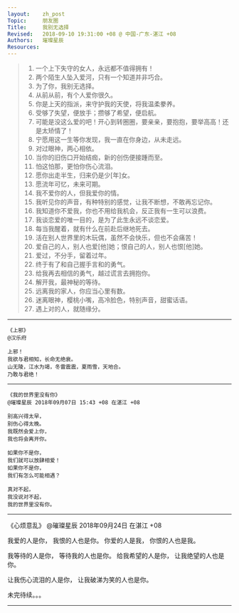 ```yaml
---
layout:    zh_post
Topic:     朋友圈
Title:     我别无选择
Revised:   2018-09-10 19:31:00 +08 @ 中国-广东-湛江 +08
Authors:   璀璨星辰
Resources:
---
```


> 01. 一个上下失守的女人，永远都不值得拥有！
> 01. 两个陌生人坠入爱河，只有一个知道并非巧合。
> 01. 为了你，我别无选择。
> 01. 从前从前，有个人爱你很久。
> 01. 你是上天的指派，来守护我的天使，将我温柔豢养。
> 01. 受够了失望，便放手；攒够了希望，便启航。
> 01. 可能是没这么爱的吧！开心到转圈圈，要亲亲，要抱抱，要举高高！还是太矫情了！
> 01. 宁愿用这一生等你发现，我一直在你身边，从未走远。
> 01. 对过眼神，两心相依。
> 01. 当你的旧伤口开始结痂，新的创伤便接踵而至。
> 01. 怕这怕那，更怕你伤心流泪。
> 01. 愿你出走半生，归来仍是少[年]女。
> 01. 愿流年可忆，未来可期。
> 01. 我不爱你的人，但我爱你的情。
> 01. 我听见你的声音，有种特别的感觉，让我不断想，不敢再忘记你。
> 01. 我知道你不爱我，你也不用给我机会，反正我有一生可以浪费。
> 01. 我谈恋爱的唯一目的，是为了此生永远不谈恋爱。
> 01. 每当我醒着，就有什么在前赴后继地死去。
> 01. 活在别人世界里的木玩偶，虽然不会快乐，但也不会痛苦！
> 01. 爱自己的人，别人也爱[他]她；恨自己的人，别人也恨[他]她。
> 01. 爱过，不分手，留着过年。
> 01. 终于有了和自己握手言和的勇气。
> 01. 给我再去相信的勇气，越过谎言去拥抱你。
> 01. 解开我，最神秘的等待。
> 01. 远离我的家人，你应当心里有数。
> 01. 迷离眼神，樱桃小嘴，高冷脸色，特别声音，甜蜜话语。
> 01. 遇上对的人，就随缘分。

--------------------------------------------------------------------------------

```
《上邪》
@汉乐府

上邪！
我欲与君相知，长命无绝衰。
山无陵，江水为竭，冬雷震震，夏雨雪，天地合。
乃敢与君绝！
```

--------------------------------------------------------------------------------

```
《我的世界里没有你》
@璀璨星辰 2018年09月07日 15:43 +08 在湛江 +08

别高兴得太早，
别伤心得太晚。
我既然会爱上你，
我也将会离开你。

如果你不是你，
我们就可以放肆相爱！
如果你不是你，
我们有怎么可能相遇？

真对不起，
我没说对不起，
我的世界里没有你。
```

--------------------------------------------------------------------------------

《心烦意乱》
@璀璨星辰 2018年09月24日 在湛江 +08

我爱的人是你，
我恨的人也是你。
你爱的人是我，
你恨的人也是我。

我等待的人是你，
等待我的人也是你。
给我希望的人是你，
让我绝望的人也是你。

让我伤心流泪的人是你，
让我破涕为笑的人也是你。

未完待续。。。

--------------------------------------------------------------------------------
